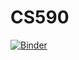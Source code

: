# CS590

[![Binder](https://mybinder.org/badge_logo.svg)](https://mybinder.org/v2/gh/nchoque/CS590/R)
